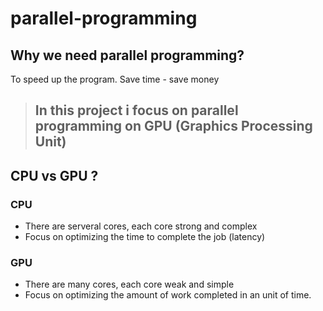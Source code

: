# parallel-programming
## Why we need parallel programming?
To speed up the program. Save time - save money <br />
> ## **In this project i focus on parallel programming on GPU (Graphics Processing Unit)**
## CPU vs GPU ?
### **CPU**
- There are serveral cores, each core strong and complex
- Focus on optimizing the time to complete the job (latency)
### **GPU**
- There are many cores, each core weak and simple
- Focus on optimizing the amount of work completed in an unit of time.
